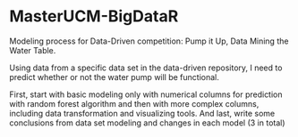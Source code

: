 # MasterUCM-BigDataR
Modeling process for Data-Driven competition: Pump it Up, Data Mining the Water Table.<br>

Using data from a specific data set in the data-driven repository, I need to predict whether or not the water pump will be functional.

First, start with basic modeling only with numerical columns for prediction with random forest algorithm and then with more complex columns, including data transformation and visualizing tools. And last, write some conclusions from data set modeling and changes in each model (3 in total)
